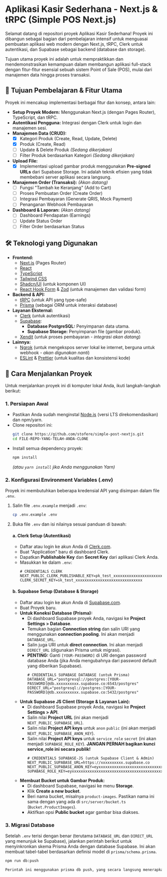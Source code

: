 # Aplikasi Kasir Sederhana - Next.js & tRPC (Simple POS Next.js)

Selamat datang di repositori proyek Aplikasi Kasir Sederhana! Proyek ini dibangun sebagai bagian dari pembelajaran intensif untuk menguasai pembuatan aplikasi web modern dengan Next.js, tRPC, Clerk untuk autentikasi, dan Supabase sebagai backend (database dan storage).

Tujuan utama proyek ini adalah untuk mempraktikkan dan mendemonstrasikan kemampuan dalam membangun aplikasi full-stack dengan fitur-fitur esensial sebuah sistem Point of Sale (POS), mulai dari manajemen data hingga proses transaksi.

## 🌟 Tujuan Pembelajaran & Fitur Utama

Proyek ini mencakup implementasi berbagai fitur dan konsep, antara lain:

- **Setup Proyek Modern:** Menggunakan Next.js (dengan Pages Router), TypeScript, dan tRPC.
- **Autentikasi Pengguna:** Integrasi dengan Clerk untuk login dan manajemen sesi.
- **Manajemen Data (CRUD):**
  - [x] Kategori Produk (Create, Read, Update, Delete)
  - [x] Produk (Create, Read)
  - [ ] Update & Delete Produk _(Sedang dikerjakan)_
  - [ ] Filter Produk berdasarkan Kategori _(Sedang dikerjakan)_
- **Upload File:**
  - [x] Implementasi upload gambar produk menggunakan **Pre-signed URLs** dari Supabase Storage. Ini adalah teknik efisien yang tidak membebani server aplikasi secara langsung.
- **Manajemen Order (Transaksi):** _(Akan datang)_
  - [ ] Fungsi "Tambah ke Keranjang" (Add to Cart)
  - [ ] Proses Pembuatan Order (Create Order)
  - [ ] Integrasi Pembayaran (Generate QRIS, Mock Payment)
  - [ ] Penanganan Webhook Pembayaran
- **Dashboard & Laporan:** _(Akan datang)_
  - [ ] Dashboard Pendapatan (Earnings)
  - [ ] Update Status Order
  - [ ] Filter Order berdasarkan Status

## 🛠️ Teknologi yang Digunakan

- **Frontend:**
  - [Next.js](https://nextjs.org/) (Pages Router)
  - [React](https://reactjs.org/)
  - [TypeScript](https://www.typescriptlang.org/)
  - [Tailwind CSS](https://tailwindcss.com/)
  - [Shadcn/UI](https://ui.shadcn.com/) (untuk komponen UI)
  - [React Hook Form](https://react-hook-form.com/) & [Zod](https://zod.dev/) (untuk manajemen dan validasi form)
- **Backend & API:**
  - [tRPC](https://trpc.io/) (untuk API yang type-safe)
  - [Prisma](https://www.prisma.io/) (sebagai ORM untuk interaksi database)
- **Layanan Eksternal:**
  - [Clerk](https://clerk.com/) (untuk autentikasi)
  - [Supabase](https://supabase.com/):
    - **Database PostgreSQL:** Penyimpanan data utama.
    - **Supabase Storage:** Penyimpanan file (gambar produk).
  - [Xendit](https://www.xendit.co/) (untuk proses pembayaran - _integrasi akan datang_)
- **Lainnya:**
  - [Ngrok](https://ngrok.com/) (untuk mengekspos server lokal ke internet, berguna untuk webhook - _akan digunakan nanti_)
  - [ESLint](https://eslint.org/) & [Prettier](https://prettier.io/) (untuk kualitas dan konsistensi kode)

## 🚀 Cara Menjalankan Proyek

Untuk menjalankan proyek ini di komputer lokal Anda, ikuti langkah-langkah berikut:

### 1. Persiapan Awal

- Pastikan Anda sudah menginstal [Node.js](https://nodejs.org/) (versi LTS direkomendasikan) dan npm/yarn.
- Clone repositori ini:
  ```bash
  git clone https://github.com/stofere/simple-post-nextjs.git
  cd FILE-REPO-YANG-TELAH-ANDA-CLONE
  ```
- Install semua dependency proyek:
  ```bash
  npm install
  ```
  _(atau `yarn install` jika Anda menggunakan Yarn)_

### 2. Konfigurasi Environment Variables (.env)

Proyek ini membutuhkan beberapa kredensial API yang disimpan dalam file `.env`.

1.  Salin file `.env.example` menjadi `.env`:
    ```bash
    cp .env.example .env
    ```
2.  Buka file `.env` dan isi nilainya sesuai panduan di bawah:

    #### a. Clerk Setup (Autentikasi)

    - Daftar atau login ke akun Anda di [Clerk.com](https://clerk.com/).
    - Buat "Application" baru di dashboard Clerk.
    - Dapatkan **Publishable Key** dan **Secret Key** dari aplikasi Clerk Anda.
    - Masukkan ke dalam `.env`:
      ```env
      # CREDENTIALS CLERK
      NEXT_PUBLIC_CLERK_PUBLISHABLE_KEY=pk_test_xxxxxxxxxxxxxxxxxxxxxxxxxxxxxx
      CLERK_SECRET_KEY=sk_test_xxxxxxxxxxxxxxxxxxxxxxxxxxxxxx
      ```

    #### b. Supabase Setup (Database & Storage)

    - Daftar atau login ke akun Anda di [Supabase.com](https://supabase.com/).
    - Buat Proyek baru.
    - **Untuk Koneksi Database (Prisma):**
      - Di dashboard Supabase proyek Anda, navigasi ke **Project Settings > Database**.
      - Temukan bagian **Connection string** dan salin URI yang menggunakan **connection pooling**. Ini akan menjadi `DATABASE_URL`.
      - Salin juga URI untuk **direct connection**. Ini akan menjadi `DIRECT_URL` (digunakan Prisma untuk migrasi).
      - **PENTING:** Ganti `[YOUR-PASSWORD]` di URI dengan password database Anda (jika Anda mengubahnya dari password default yang diberikan Supabase).
        ```env
        # CREDENTIALS SUPABASE DATABASE (untuk Prisma)
        DATABASE_URL="postgresql://postgres:[YOUR-PASSWORD]@db.xxxxxxxxxx.supabase.co:6543/postgres"
        DIRECT_URL="postgresql://postgres:[YOUR-PASSWORD]@db.xxxxxxxxxx.supabase.co:5432/postgres"
        ```
    - **Untuk Supabase JS Client (Storage & Layanan Lain):**
      - Di dashboard Supabase proyek Anda, navigasi ke **Project Settings > API**.
      - Salin nilai **Project URL** (ini akan menjadi `NEXT_PUBLIC_SUPABASE_URL`).
      - Salin nilai **Project API keys** untuk `anon` `public` (ini akan menjadi `NEXT_PUBLIC_SUPABASE_ANON_KEY`).
      - Salin nilai **Project API keys** untuk `service_role` `secret` (ini akan menjadi `SUPABASE_ROLE_KEY`). **JANGAN PERNAH bagikan kunci service_role ini secara publik!**
        ```env
        # CREDENTIALS SUPABASE-JS (untuk Supabase Client & Admin)
        NEXT_PUBLIC_SUPABASE_URL=https://xxxxxxxxxx.supabase.co
        NEXT_PUBLIC_SUPABASE_ANON_KEY=eyxxxxxxxxxxxxxxxxxxxxxxxxxxxxxxxxxxxxxxxxxxxxxxxxxxxxxxxxxxxxxxxxxxxxxxxxxxxxxxxxxxxxxxxxxxxxxxxxxxxxxxxxxxxxxxxxxxxxxxxxxxxxxxxxxxxxxxxxxxxxxxxxxxxxxxxxxxxxxxxxx
        SUPABASE_ROLE_KEY=eyxxxxxxxxxxxxxxxxxxxxxxxxxxxxxxxxxxxxxxxxxxxxxxxxxxxxxxxxxxxxxxxxxxxxxxxxxxxxxxxxxxxxxxxxxxxxxxxxxxxxxxxxxxxxxxxxxxxxxxxxxxxxxxxxxxxxxxxxxxxxxxxxxxxxxxxxxxxxxxxxxxxxxxxxxx
        ```
    - **Membuat Bucket untuk Gambar Produk:**
      - Di dashboard Supabase, navigasi ke menu **Storage**.
      - Klik **Create a new bucket**.
      - Beri nama bucket, misalnya `product-images`. Pastikan nama ini sama dengan yang ada di `src/server/bucket.ts` (`Bucket.ProductImages`).
      - Aktifkan opsi **Public bucket** agar gambar bisa diakses.

### 3. Migrasi Database

Setelah `.env` terisi dengan benar (terutama `DATABASE_URL` dan `DIRECT_URL` yang menunjuk ke Supabase), jalankan perintah berikut untuk menyinkronkan skema Prisma Anda dengan database Supabase. Ini akan membuat tabel-tabel berdasarkan definisi model di `prisma/schema.prisma`.

```bash
npm run db:push

Perintah ini menggunakan prisma db push, yang secara langsung menerapkan perubahan skema ke database Anda. Ini cocok untuk iterasi cepat selama development.

```
